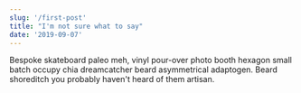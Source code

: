 ```yaml
---
slug: '/first-post'
title: "I'm not sure what to say"
date: '2019-09-07'
---
```


Bespoke skateboard paleo meh, vinyl pour-over photo booth hexagon small
batch occupy chia dreamcatcher beard asymmetrical adaptogen. Beard
shoreditch you probably haven't heard of them artisan.
